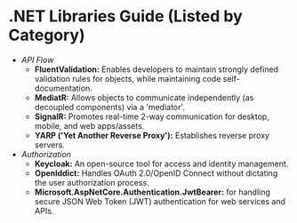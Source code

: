 # .NET Libraries Guide (Listed by Category)
* *API Flow*
  + **FluentValidation:** Enables developers to maintain strongly defined validation rules for objects, while maintaining code self-documentation.
  + **MediatR:** Allows objects to communicate independently (as decoupled components) via a 'mediator'.
  + **SignalR:** Promotes real-time 2-way communication for desktop, mobile, and web apps/assets.
  + **YARP ('Yet Another Reverse Proxy'):** Establishes reverse proxy servers.
* *Authorization*
  + **Keycloak:** An open-source tool for access and identity management.
  + **OpenIddict:** Handles OAuth 2.0/OpenID Connect without dictating the user authorization process.
  + **Microsoft.AspNetCore.Authentication.JwtBearer:** for handling secure JSON Web Token (JWT) authentication for web services and APIs. 
